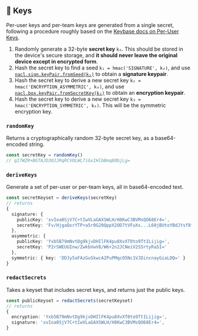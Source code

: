 ﻿## 🔑 Keys

Per-user keys and per-team keys are generated from a single secret, following a procedure roughly based on the [Keybase docs on Per-User Keys](http://keybase.io/docs/teams/puk).

1. Randomly generate a 32-byte **secret key** `k₀`. This should be stored in the device's secure storage, and **it should never leave the original device except in encrypted form**.
2. Hash the secret key to find a seed `k₁ = hmac('SIGNATURE', k₀)`, and use [`nacl.sign.keyPair.fromSeed(k₁)`](http://github.com/dchest/tweetnacl-js/blob/master/README.md#naclsignkeypairfromseedseed) to obtain a **signature keypair**.
3. Hash the secret key to derive a new secret key `k₂ = hmac('ENCRYPTION_ASYMMETRIC', k₀)`, and use [`nacl.box.keyPair.fromSecretKey(k₂)`](http://github.com/dchest/tweetnacl-js/blob/master/README.md#naclboxkeypairfromsecretkeysecretkey) to obtain an **encryption keypair**.
4. Hash the secret key to derive a new secret key `k₃ = hmac('ENCRYPTION_SYMMETRIC', k₀)`. This will be the symmetric encryption key.

### `randomKey`

Returns a cryptographically random 32-byte secret key, as a base64-encoded string.

```ts
const secretKey = randomKey()
// qI7WZR+BGTAJD30JJRqRCVOLWL7iGxIHlbBmq80bjLg=
```

### `deriveKeys`

Generate a set of per-user or per-team keys, all in base64-encoded text.

```ts
const secretKeyset = deriveKeys(secretKey)
// returns
{
  signature: {
    publicKey: 'xvIoa0SjV7C+tIwVLaGAXSWLH/H8KwC3BVMsQO68Er4=',
    secretKey: 'Fv/HjgaQxrYTP+a5r0G20QppX2OD7tVFuXs...L60jBUtoYBdJYsf8fwrALcFUyxA7rwSvg=='
  },
  asymmetric: {
    publicKey: 'Yxb5B79mNvtDg9kjvDHIlFK4pu8XvXT0to9TtILijig=',
    secretKey: 'P2rSWEUUInw/ZwkbVwV8/W6+2n2JCNeiV2S5rtyRa5I='
  },
  symmetric: { key: 'DDJy5aFAzGuSkwcA2PuPMqcO5Nc1VJDincnayGiaLDQ=' }
}
```

### `redactSecrets`

Takes a keyset that includes secret keys, and returns just the public keys.

```ts
const publicKeyset = redactSecrets(secretKeyset)
// returns
{
  encryption: 'Yxb5B79mNvtDg9kjvDHIlFK4pu8XvXT0to9TtILijig=',
  signature: 'xvIoa0SjV7C+tIwVLaGAXSWLH/H8KwC3BVMsQO68Er4=',
}
```
